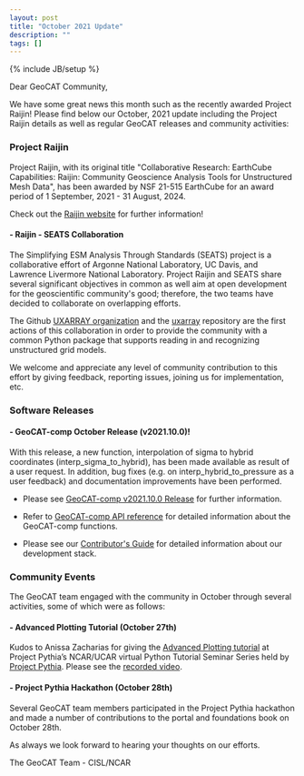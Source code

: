 ```yaml
---
layout: post
title: "October 2021 Update"
description: ""
tags: []
---
```

{% include JB/setup %}

Dear GeoCAT Community,

We have some great news this month such as the recently 
awarded Project Raijin! Please find below our October, 2021 
update including the Project Raijin details as well as regular 
GeoCAT releases and community activities:  

### Project Raijin

Project Raijin, with its original title "Collaborative Research: 
EarthCube Capabilities: Raijin: Community Geoscience Analysis 
Tools for Unstructured Mesh Data", has been awarded by NSF 21-515 
EarthCube for an award period of 1 September, 2021 - 31 August, 2024. 

Check out the [Raijin website](https://raijin.ucar.edu/) for further 
information!

#### - Raijin - SEATS Collaboration

The Simplifying ESM Analysis Through Standards (SEATS) project is a 
collaborative effort of Argonne National Laboratory, UC Davis, and
Lawrence Livermore National Laboratory. Project Raijin and SEATS share
several significant objectives in common as well aim at open development 
for the geoscientific community's good; therefore, the two teams 
have decided to collaborate on overlapping efforts. 

The Github [UXARRAY organization](https://github.com/UXARRAY) and the 
[uxarray](https://github.com/UXARRAY/uxarray) repository are the first 
actions of this collaboration in order to provide the community with a 
common Python package that supports reading in and recognizing 
unstructured grid models.

We welcome and appreciate any level of community contribution to this 
effort by giving feedback, reporting issues, joining us for implementation, 
etc. 

### Software Releases

#### - GeoCAT-comp October Release (v2021.10.0)!
With this release, a new function, interpolation of sigma to hybrid
coordinates (interp_sigma_to_hybrid), has been made available as 
result of a user request. In addition, bug fixes (e.g. on interp_hybrid_to_pressure 
as a user feedback) and documentation improvements have been performed.

- Please see
  [GeoCAT-comp v2021.10.0 Release](https://github.com/NCAR/geocat-comp/releases/tag/v2021.10.0)
  for further information.
- Refer to
  [GeoCAT-comp API reference](https://geocat-comp.readthedocs.io/en/latest/api.html)
  for detailed information about the GeoCAT-comp functions.

- Please see our 
[Contributor's Guide](https://geocat.ucar.edu/pages/contributing.html) 
for detailed information about our development stack. 

### Community Events

The GeoCAT team engaged with the community in October through several activities, 
some of which were as follows:

#### - Advanced Plotting Tutorial (October 27th)
Kudos to Anissa Zacharias for giving the [Advanced Plotting
tutorial](https://ncar.github.io/esds/posts/2021/advanced-plotting-tutorial/) at
Project Pythia’s NCAR/UCAR virtual Python Tutorial Seminar Series held by
[Project Pythia](https://projectpythia.org/).
Please see the [recorded video](https://www.youtube.com/watch?v=vyqlHdFfGWo).

#### - Project Pythia Hackathon (October 28th)
Several GeoCAT team members participated in the Project Pythia hackathon and
made a number of contributions to the portal and foundations book on
October 28th.

As always we look forward to hearing your thoughts on our efforts.

The GeoCAT Team - CISL/NCAR
